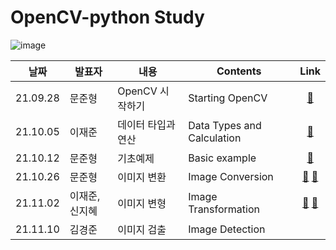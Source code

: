 # OpenCV-python Study

![image](https://user-images.githubusercontent.com/84179578/135025969-eca809c5-8001-4a8b-a9be-5414f104ac42.png)

|날짜|발표자|내용|Contents|Link|
|:----:|----|----|----|:----:|
|21.09.28|문준형|OpenCV 시작하기|Starting OpenCV|[:link:](https://github.com/jaejunlee96/OpenCV-python/blob/main/opencv-python/CH2_Starting_OpenCV.ipynb)|
|21.10.05|이재준|데이터 타입과 연산|Data Types and Calculation|[:link:](https://github.com/jaejunlee96/OpenCV-python/blob/main/opencv-python/Ch3_Data_Type_and_Calculation.ipynb)|
|21.10.12|문준형|기초예제|Basic example|[:link:](https://github.com/jaejunlee96/OpenCV-python/blob/main/opencv-python/Ch4_Basic_Example.ipynb)|
|21.10.26|문준형|이미지 변환|Image Conversion|[:link:](https://github.com/jaejunlee96/OpenCV-python/blob/main/opencv-python/Ch5_Image_Conversion_1.ipynb) [:link:](https://github.com/jaejunlee96/OpenCV-python/blob/main/opencv-python/Ch5_Image_Conversion_2.ipynb)|
|21.11.02|이재준, 신지혜|이미지 변형|Image Transformation|[:link:](https://github.com/jaejunlee96/OpenCV-python/blob/main/opencv-python/Ch6_Image_Transformation_1.ipynb) [:link:](https://github.com/jaejunlee96/OpenCV-python/blob/main/opencv-python/Ch6_Image_Transformation_2.ipynb)|
|21.11.10|김경준|이미지 검출|Image Detection||